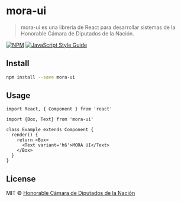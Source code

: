 # mora-ui

> mora-ui es una librería de React para desarrollar sistemas de la Honorable Cámara de Diputados de la Nación.

[![NPM](https://img.shields.io/npm/v/mora-ui.svg)](https://www.npmjs.com/package/mora-ui) [![JavaScript Style Guide](https://img.shields.io/badge/code_style-standard-brightgreen.svg)](https://standardjs.com)

## Install

```bash
npm install --save mora-ui
```

## Usage

```tsx
import React, { Component } from 'react'

import {Box, Text} from 'mora-ui'

class Example extends Component {
  render() {
    return <Box>
      <Text variant='h6'>MORA UI</Text>
    </Box>
  }
}
```

## License

MIT © [Honorable Cámara de Diputados de la Nación](https://github.com/hcdn)
